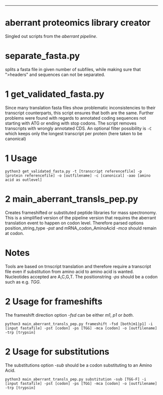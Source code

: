 ****
# aberrant proteomics library creator
Singled out scripts from the *aberrant pipeline*. 


# separate_fasta.py
splits a fasta file in given number of subfiles, while making sure that ">headers" and sequences can not be separated.


# 1 get_validated_fasta.py
Since many translation fasta files show problematic inconsistencies to their transcript counterparts, this script ensures that both are the same.
Further problems were found with regards to annotated coding sequences not starting with ATG or ending with stop codons. The script removes transcripts with wrongly annotated CDS.
An optional filter possibility is `-C ` which keeps only the longest transcript per protein (here taken to be canonical)

# 1 Usage
`python3 get_validated_fasta.py -t [transcript referencefile] -p [protein referencefile] -o [outfilename] -c [canonical] -aao [amino acid as outlevel]`


# 2 main_aberrant_transls_pep.py
Creates frameshifted or substituted peptide libraries for mass spectronomy. 
This is a simplified version of the pipeline version that requires the aberrant translation event to happen on codon level.
Therefore parsed options position_string_type *-pst* and mRNA_codon_AminoAcid *-mca* should remain at codon.

# Notes

Tools are based on trnscript translation and therefore require a transcript file even if substitution from amino acid to amino acid is wanted. 
Nucleotides accepted are A,C,G,T.
The positionstring *-ps* should be a codon such as e.g. *TGG*.  

# 2 Usage for frameshifts
The frameshift direction option *-fsd* can be either *m1*, *p1* or *both*. 

`python3 main_aberrant_transls_pep.py frameshift -fsd [both|m1|p1] -i [input fastafile] -pst [codon] -ps [TGG] -mca [codon] -o [outfilename] -trp [trypsin]` 


# 2 Usage for substitutions
The substitutions option *-sub* should be a codon substituting to an Amino Acid. 

`python3 main_aberrant_transls_pep.py substitution -sub [TGG-F] -i [input fastafile] -pst [codon] -ps [TGG] -mca [codon] -o [outfilename] -trp [trypsin]` 

